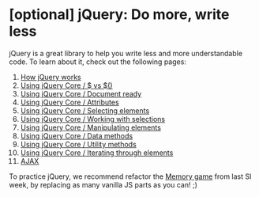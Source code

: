 # [optional] jQuery: Do more, write less

jQuery is a great library to help you write less and more understandable code. To learn about it, check out the following pages:

  1. [How jQuery works](https://learn.jquery.com/about-jquery/how-jquery-works/)
  2. [Using jQuery Core / $ vs $()](https://learn.jquery.com/using-jquery-core/dollar-object-vs-function/)
  3. [Using jQuery Core / Document ready](https://learn.jquery.com/using-jquery-core/document-ready/)
  4. [Using jQuery Core / Attributes](https://learn.jquery.com/using-jquery-core/attributes/)
  5. [Using jQuery Core / Selecting elements](https://learn.jquery.com/using-jquery-core/selecting-elements/)
  6. [Using jQuery Core / Working with selections](https://learn.jquery.com/using-jquery-core/working-with-selections/)
  7. [Using jQuery Core / Manipulating elements](https://learn.jquery.com/using-jquery-core/manipulating-elements/)
  8. [Using jQuery Core / Data methods](https://learn.jquery.com/using-jquery-core/data-methods/)
  9. [Using jQuery Core / Utility methods](https://learn.jquery.com/using-jquery-core/utility-methods/)
  10. [Using jQuery Core / Iterating through elements](https://learn.jquery.com/using-jquery-core/iterating/)
  11. [AJAX](https://learn.jquery.com/ajax/)



To practice jQuery, we recommend refactor the [Memory game](%24CANVAS_OBJECT_REFERENCE%24/assignments/i3b9d1154d2ff36cb08dda3028d773ad0 "Memory game") from last SI week, by replacing as many vanilla JS parts as you can! ;)
